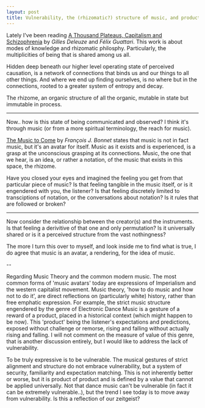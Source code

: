 ```yaml
---
layout: post
title: Vulnerability, the (rhizomatic?) structure of music, and product thinking
---
```


Lately I've been reading [A Thousand Plateaus, Capitalism and Schizophrenia](https://www.upress.umn.edu/book-division/books/a-thousand-plateaus) by *Gilles Deleuze* and *Félix Guattari*. This work is about modes of knowledge and rhizomatic philosphy. Particularly, the multiplicities of being that is shared among us all.

Hidden deep beneath our higher level operating state of perceived causation, is a network of connections that binds us and our things to all other things. And where we end up finding ourselves, is no where but in the connections, rooted to a greater system of entropy and decay.

The rhizome, an organic structure of all the organic, mutable in state but immutable in process.


---


Now.. how is this state of being communicated and observed? I think it's through music (or from a more spiritual terminology, the reach for music).

[The Music to Come](https://www.lespressesdureel.com/EN/ouvrage.php?id=8071) by *François J. Bonnet* states that music is not in fact music, but it's an avatar for itself. Music as it exists and is experienced, is a grasp at the unconscious grasping at its connections. Music, the one that we hear, is an idea, or rather a notation, of the music that exists in this space, the rhizome.

Have you closed your eyes and imagined the feeling you get from that particular piece of music? Is that feeling tangible in the music itself, or is it engendered with you, the listener? Is that feeling discretely limited to transciptions of notation, or the conversations about notation? Is it rules that are followed or broken?


---


Now consider the relationship between the creator(s) and the instruments. Is that feeling a derivitive of that one and only permutation? Is it universally shared or is it a perceived structure from the vast nothingness?

The more I turn this over to myself, and look inside me to find what is true, I do agree that music is an avatar, a rendering, for the idea of music.


--


Regarding Music Theory and the common modern music. The most common forms of 'music avatars' today are expressions of Imperialism and the western capitalist movement. Music theory, 'how to do music and how not to do it', are direct reflections on (particularly white) history, rather than free emphatic expression. For example, the strict music structure engendered by the genre of Electronic Dance Music is a gesture of a reward of a product, placed in a historical context (which might happen to be now). This 'product' being the listener's expectations and predictions, exposed without challenge or remorse, rising and falling without actually rising and falling. I will not comment on the measure of value of this genre, that is another discussion entirely, but I would like to address the lack of vulnerability.

To be truly expressive is to be vulnerable. The musical gestures of strict alignment and structure do not embrace vulnerability, but a system of security, familiarity and expectation matching. This is not inherently better or worse, but it is product of product and is defined by a value that cannot be applied universally. Not that dance music can't be vulnerable (in fact it can be extremely vulnerable..), but the trend I see today is to move away from vulnerability. Is this a reflection of our zeitgeist?
